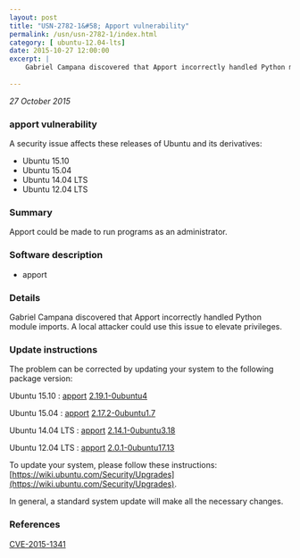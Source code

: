 ```yaml
---
layout: post
title: "USN-2782-1&#58; Apport vulnerability"
permalink: /usn/usn-2782-1/index.html
category: [ ubuntu-12.04-lts]
date: 2015-10-27 12:00:00
excerpt: |
    Gabriel Campana discovered that Apport incorrectly handled Python module imports. A local attacker could use this issue to elevate privileges. 
    
--- 
```

 
 

*27 October 2015*

### apport vulnerability

A security issue affects these releases of Ubuntu and its derivatives:

* Ubuntu 15.10
* Ubuntu 15.04
* Ubuntu 14.04 LTS
* Ubuntu 12.04 LTS

### Summary

Apport could be made to run programs as an administrator. 

### Software description

* apport 

### Details

Gabriel Campana discovered that Apport incorrectly handled Python module imports. A local attacker could use this issue to elevate privileges. 

### Update instructions

The problem can be corrected by updating your system to the following package version:

Ubuntu 15.10
 : [apport](https://launchpad.net/ubuntu/+source/apport) <span> [2.19.1-0ubuntu4](https://launchpad.net/ubuntu/+source/apport/2.19.1-0ubuntu4) </span> 

Ubuntu 15.04
 : [apport](https://launchpad.net/ubuntu/+source/apport) <span> [2.17.2-0ubuntu1.7](https://launchpad.net/ubuntu/+source/apport/2.17.2-0ubuntu1.7) </span> 

Ubuntu 14.04 LTS
 : [apport](https://launchpad.net/ubuntu/+source/apport) <span> [2.14.1-0ubuntu3.18](https://launchpad.net/ubuntu/+source/apport/2.14.1-0ubuntu3.18) </span> 

Ubuntu 12.04 LTS
 : [apport](https://launchpad.net/ubuntu/+source/apport) <span> [2.0.1-0ubuntu17.13](https://launchpad.net/ubuntu/+source/apport/2.0.1-0ubuntu17.13) </span> 

To update your system, please follow these instructions: [https://wiki.ubuntu.com/Security/Upgrades](https://wiki.ubuntu.com/Security/Upgrades).

In general, a standard system update will make all the necessary changes. 

### References

 
 [CVE-2015-1341](http://people.ubuntu.com/~ubuntu-security/cve/CVE-2015-1341)
 

